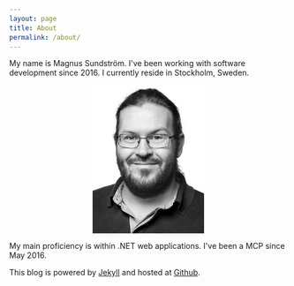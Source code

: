 ```yaml
---
layout: page
title: About
permalink: /about/
---
```


My name is Magnus Sundström. I've been working with software development since 2016. I currently reside in Stockholm, Sweden.

<img src="/assets/images/portrait600w.jpg" alt="Picture of author" style="width:40%; margin:auto; display:block;"/>

My main proficiency is within .NET web applications. I've been a MCP since May 2016.

This blog is powered by [Jekyll][jekyll-organization] and hosted at [Github][github-pages].

[jekyll-organization]: https://jekyllrb.com/
[github-pages]: https://pages.github.com/
